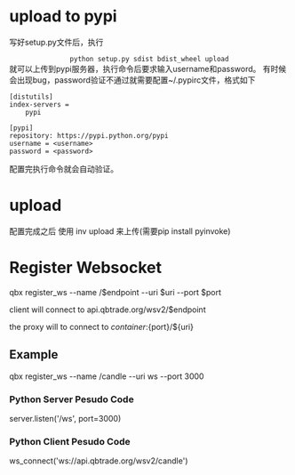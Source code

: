 # upload to pypi
写好setup.py文件后，执行<center>`python setup.py sdist bdist_wheel upload`</center >
就可以上传到pypi服务器，执行命令后要求输入username和password。
有时候会出现bug，password验证不通过就需要配置~/.pypirc文件，格式如下  
```
[distutils]
index-servers =
    pypi
	
[pypi]
repository: https://pypi.python.org/pypi
username = <username>
password = <password>
```
配置完执行命令就会自动验证。


# upload

配置完成之后 使用 inv upload 来上传(需要pip install pyinvoke)

# Register Websocket

qbx register_ws --name /$endpoint --uri $uri --port $port

client will connect to api.qbtrade.org/wsv2/$endpoint

the proxy will to connect to $container:${port}/${uri}


## Example

qbx register_ws --name /candle --uri ws --port 3000

### Python Server Pesudo Code
server.listen('/ws', port=3000)

### Python Client Pesudo Code
ws_connect('ws://api.qbtrade.org/wsv2/candle')
